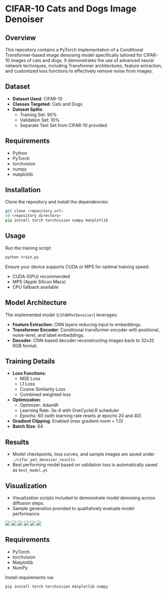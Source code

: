 # CIFAR-10 Cats and Dogs Image Denoiser

## Overview

This repository contains a PyTorch implementation of a Conditional Transformer-based image denoising model specifically tailored for CIFAR-10 images of cats and dogs. It demonstrates the use of advanced neural network techniques, including Transformer architectures, feature extraction, and customized loss functions to effectively remove noise from images.

## Dataset

- **Dataset Used**: CIFAR-10
- **Classes Targeted**: Cats and Dogs
- **Dataset Splits**:
  - Training Set: 90%
  - Validation Set: 10%
  - Separate Test Set from CIFAR-10 provided

## Requirements

- Python
- PyTorch
- torchvision
- numpy
- matplotlib

## Installation

Clone the repository and install the dependencies:

```bash
git clone <repository_url>
cd <repository_directory>
pip install torch torchvision numpy matplotlib
```

## Usage

Run the training script:

```bash
python train.py
```

Ensure your device supports CUDA or MPS for optimal training speed:
- CUDA (GPU) recommended
- MPS (Apple Silicon Macs)
- CPU fallback available

## Model Architecture

The implemented model (`CIFARPetDenoiser`) leverages:
- **Feature Extraction**: CNN layers reducing input to embeddings.
- **Transformer Encoder**: Conditional transformer encoder with positional, noise-level, and label embeddings.
- **Decoder**: CNN-based decoder reconstructing images back to 32x32 RGB format.

## Training Details

- **Loss Functions**:
  - MSE Loss
  - L1 Loss
  - Cosine Similarity Loss
  - Combined weighted loss
- **Optimization**:
  - Optimizer: AdamW
  - Learning Rate: 3e-4 with OneCycleLR scheduler
  - Epochs: 60 (with learning rate resets at epochs 20 and 40)
- **Gradient Clipping**: Enabled (max gradient norm = 1.0)
- **Batch Size**: 64

## Results

- Model checkpoints, loss curves, and sample images are saved under `./cifar_pet_denoiser_results`
- Best performing model based on validation loss is automatically saved as `best_model.pt`

## Visualization

- Visualization scripts included to demonstrate model denoising across diffusion steps.
- Sample generation provided to qualitatively evaluate model performance.

![](https://github.com/ynyeh0221/CIFAR10-cat-dog-generative-diffusion/blob/main/Transformer/v1/output/myplot1.png)
![](https://github.com/ynyeh0221/CIFAR10-cat-dog-generative-diffusion/blob/main/Transformer/v1/output/myplot2.png)
![](https://github.com/ynyeh0221/CIFAR10-cat-dog-generative-diffusion/blob/main/Transformer/v1/output/myplot3.png)
![](https://github.com/ynyeh0221/CIFAR10-cat-dog-generative-diffusion/blob/main/Transformer/v1/output/myplot4.png)
![](https://github.com/ynyeh0221/CIFAR10-cat-dog-generative-diffusion/blob/main/Transformer/v1/output/myplot5.png)
![](https://github.com/ynyeh0221/CIFAR10-cat-dog-generative-diffusion/blob/main/Transformer/v1/output/myplot6.png)

## Requirements

- PyTorch
- torchvision
- Matplotlib
- NumPy

Install requirements via:

```bash
pip install torch torchvision matplotlib numpy
```
